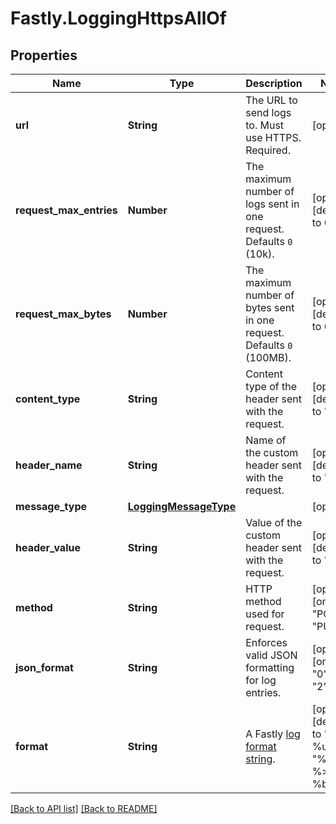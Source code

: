 # Fastly.LoggingHttpsAllOf

## Properties

Name | Type | Description | Notes
------------ | ------------- | ------------- | -------------
**url** | **String** | The URL to send logs to. Must use HTTPS. Required. | [optional] 
**request_max_entries** | **Number** | The maximum number of logs sent in one request. Defaults `0` (10k). | [optional]  [defaults to 0]
**request_max_bytes** | **Number** | The maximum number of bytes sent in one request. Defaults `0` (100MB). | [optional]  [defaults to 0]
**content_type** | **String** | Content type of the header sent with the request. | [optional]  [defaults to 'null']
**header_name** | **String** | Name of the custom header sent with the request. | [optional]  [defaults to 'null']
**message_type** | [**LoggingMessageType**](LoggingMessageType.md) |  | [optional] 
**header_value** | **String** | Value of the custom header sent with the request. | [optional]  [defaults to 'null']
**method** | **String** | HTTP method used for request. | [optional]  [one of: "POST", "PUT"]
**json_format** | **String** | Enforces valid JSON formatting for log entries. | [optional]  [one of: "0", "1", "2"]
**format** | **String** | A Fastly [log format string](https://docs.fastly.com/en/guides/custom-log-formats). | [optional]  [defaults to '%h %l %u %t "%r" %&gt;s %b']


[[Back to API list]](../../README.md#endpoints) [[Back to README]](../../README.md)
